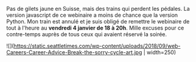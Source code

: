 Pas de gilets jaune en Suisse, mais des trains qui perdent les pédales. 
La version javascript de ce webinaire a moins de chance que la version Python. 
Mon train est annulé et je suis obligé de remettre le webinaire de tout à l'heure au 
**vendredi 4 janvier de 18 à 20h**. Mille excuses pour ce contre-temps auprès de tous ceux 
qui avaient réservé la soirée.

![](https://static.seattletimes.com/wp-content/uploads/2018/09/web-Careers-Career-Advice-Break-the-sorry-cycle-art.jpg | width=250)
